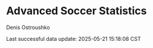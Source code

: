 # Advanced Soccer Statistics
Denis Ostroushko

<!-- gfm -->

Last successful data update: 2025-05-21 15:18:08 CST
